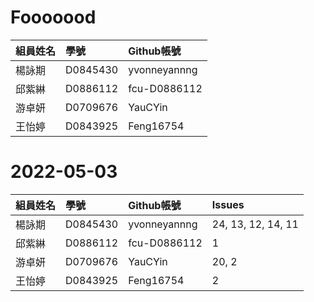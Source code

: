 # Fooooood
|組員姓名|學號|Github帳號|
|:-------------|:-------------|:-----|
|楊詠期|D0845430|yvonneyannng|
|邱紫綝|D0886112|fcu-D0886112|
|游卓妍|D0709676|YauCYin|
|王怡婷|D0843925|Feng16754|

# 2022-05-03
|組員姓名|學號|Github帳號|Issues|
|:-------------|:-------------|:-----|:-----|
|楊詠期|D0845430|yvonneyannng|24, 13, 12, 14, 11|
|邱紫綝|D0886112|fcu-D0886112|1|
|游卓妍|D0709676|YauCYin|20, 2|
|王怡婷|D0843925|Feng16754|2|
